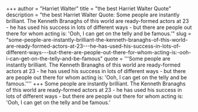+++
author = "Harriet Walter"
title = "the best Harriet Walter Quote"
description = "the best Harriet Walter Quote: Some people are instantly brilliant. The Kenneth Branaghs of this world are ready-formed actors at 23 - he has used his success in lots of different ways - but there are people out there for whom acting is: 'Ooh, I can get on the telly and be famous.'"
slug = "some-people-are-instantly-brilliant-the-kenneth-branaghs-of-this-world-are-ready-formed-actors-at-23---he-has-used-his-success-in-lots-of-different-ways---but-there-are-people-out-there-for-whom-acting-is:-ooh-i-can-get-on-the-telly-and-be-famous"
quote = '''Some people are instantly brilliant. The Kenneth Branaghs of this world are ready-formed actors at 23 - he has used his success in lots of different ways - but there are people out there for whom acting is: 'Ooh, I can get on the telly and be famous.''''
+++
Some people are instantly brilliant. The Kenneth Branaghs of this world are ready-formed actors at 23 - he has used his success in lots of different ways - but there are people out there for whom acting is: 'Ooh, I can get on the telly and be famous.'
